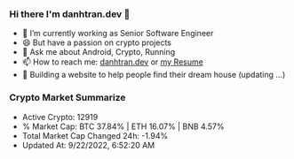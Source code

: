 ### Hi there I'm danhtran.dev 👋

- 🔭 I’m currently working as Senior Software Engineer
- 😄 But have a passion on crypto projects
- 💬 Ask me about Android, Crypto, Running 
- 📫 How to reach me: <a href="https://danhtran.dev" target="_blank">danhtran.dev</a> or <a href="Developer-Resume.pdf" target="_blank">my Resume</a>
- 🌱 Building a website to help people find their dream house (updating ...)

### Crypto Market Summarize
- Active Crypto: 12919
- % Market Cap: BTC 37.84% | ETH 16.07% | BNB 4.57%
- Total Market Cap Changed 24h: -1.94%
- Updated At: 9/22/2022, 6:52:20 AM
